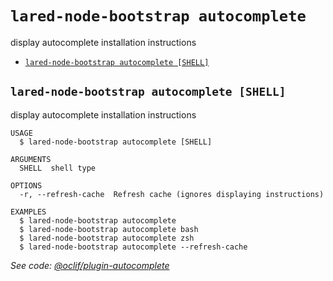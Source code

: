 `lared-node-bootstrap autocomplete`
============================

display autocomplete installation instructions

* [`lared-node-bootstrap autocomplete [SHELL]`](#lared-node-bootstrap-autocomplete-shell)

## `lared-node-bootstrap autocomplete [SHELL]`

display autocomplete installation instructions

```
USAGE
  $ lared-node-bootstrap autocomplete [SHELL]

ARGUMENTS
  SHELL  shell type

OPTIONS
  -r, --refresh-cache  Refresh cache (ignores displaying instructions)

EXAMPLES
  $ lared-node-bootstrap autocomplete
  $ lared-node-bootstrap autocomplete bash
  $ lared-node-bootstrap autocomplete zsh
  $ lared-node-bootstrap autocomplete --refresh-cache
```

_See code: [@oclif/plugin-autocomplete](https://github.com/oclif/plugin-autocomplete/blob/v1.2.0/src/commands/autocomplete/index.ts)_
